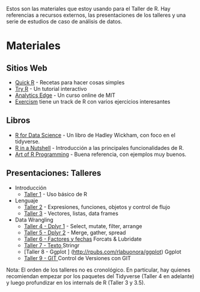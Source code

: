 Estos son las materiales que estoy usando para el Taller de R. Hay referencias a recursos externos, las presentaciones de los talleres y una serie de estudios de caso de análisis de datos.

# Materiales 

## Sitios Web

* [Quick R](http://www.statmethods.net/) - Recetas para hacer cosas simples
* [Try R](http://tryr.codeschool.com) - Un tutorial interactivo
* [Analytics Edge](https://www.edx.org/course/analytics-edge-mitx-15-071x-3) - Un curso online de MIT
* [Exercism](http://exercism.io) tiene un track de R con varios ejercicios interesantes

## Libros
* [R for Data Science](http://r4ds.had.co.nz/) - Un libro de Hadley Wickham, con foco en el tidyverse.
* [R in a Nutshell](http://shop.oreilly.com/product/0636920022008.do) - Introducción a las principales funcionalidades de R.
* [Art of R Programming](https://www.nostarch.com/artofr.htm) - Buena referencia, con ejemplos muy buenos.


## Presentaciones: Talleres
  * Introducción
    + [Taller 1](http://rpubs.com/rlabuonora/intro) - Uso básico de R
  * Lenguaje
    + [Taller 2](http://rpubs.com/rlabuonora/rlang) - Expresiones, funciones, objetos y control de flujo
    + [Taller 3](http://rpubs.com/rlabuonora/rlang) - Vectores, listas, data frames
  * Data Wrangling
    + [Taller 4 - Dplyr 1](http://rpubs.com/rlabuonora/wrangling) - Select, mutate, filter, arrange
    + [Taller 5 - Dplyr 2](http://rpubs.com/rlabuonora/wrangling-2) - Merge, gather, spread
    + [Taller 6 - Factores y fechas](http://rpubs.com/rlabuonora/factors) Forcats & Lubridate
    + [Taller 7 - Texto ](http://rpubs.com/rlabuonora/texto) Stringr
    + [Taller 8 - Ggplot ] (http://rpubs.com/rlabuonora/ggplot) Ggplot
    + [Taller 9 - GIT ](http://rpubs.com/rlabuonora/git) Control de Versiones con GIT
    
    
Nota: El orden de los talleres no es cronológico. En particular, hay quienes recomiendan empezar por los paquetes del Tidyverse (Taller 4 en adelante) y luego profundizar en los internals de R (Taller 3 y 3.5). 

